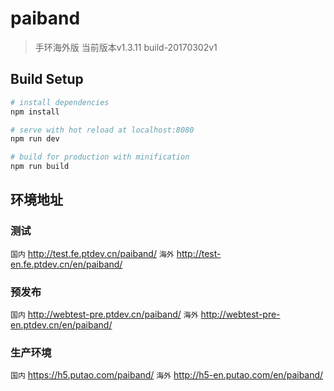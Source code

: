 # paiband


> 手环海外版
> 当前版本v1.3.11 build-20170302v1

## Build Setup

``` bash
# install dependencies
npm install

# serve with hot reload at localhost:8080
npm run dev

# build for production with minification
npm run build
```

## 环境地址

### 测试 
`国内` http://test.fe.ptdev.cn/paiband/
`海外` http://test-en.fe.ptdev.cn/en/paiband/

### 预发布
`国内` http://webtest-pre.ptdev.cn/paiband/
`海外` http://webtest-pre-en.ptdev.cn/en/paiband/

### 生产环境
`国内` https://h5.putao.com/paiband/
`海外` http://h5-en.putao.com/en/paiband/
